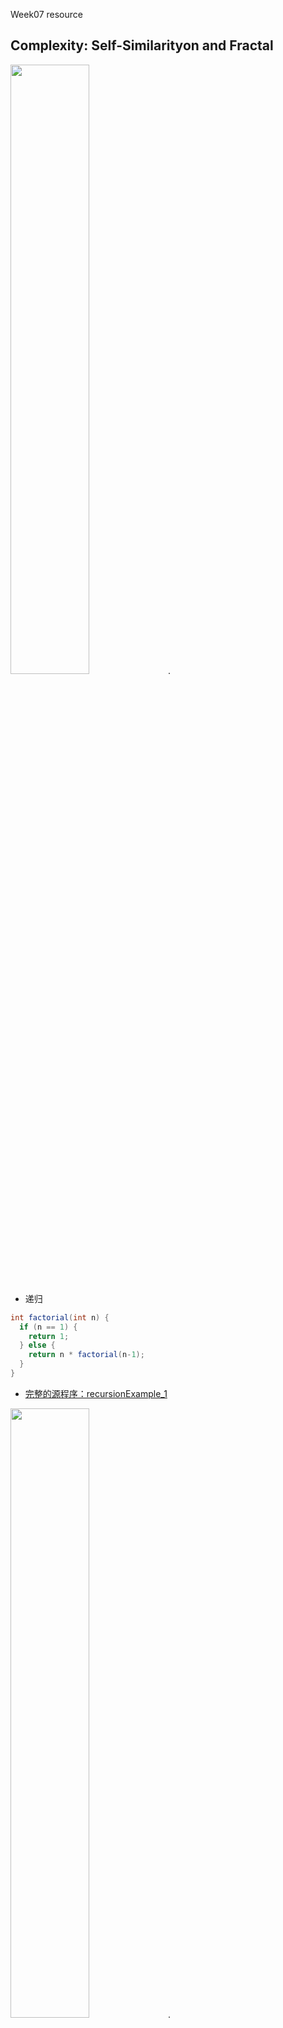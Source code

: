 Week07 resource
## Complexity: Self-Similarityon and Fractal

<img src="https://github.com/ddurAdvisor/CreativeCoding2022Fall/blob/main/Week07/sourceImage/recursionExample_1.png" width=50% height=50%>. 
- 递归

``` java
int factorial(int n) {
  if (n == 1) {
    return 1;
  } else {
    return n * factorial(n-1);
  }
}
```
- [完整的源程序：recursionExample_1](https://github.com/ddurAdvisor/CreativeCoding2022Fall/tree/main/Week07/recursionExample_1)



<img src="https://github.com/ddurAdvisor/CreativeCoding2022Fall/blob/main/Week07/sourceImage/basicrecursion.png" width=50% height=50%>. 
- 递归

``` java
void drawCircle(int x, int y, float radius){
  fill(map(radius,0,200,0,255),200,100);
  ellipse(x,y,radius*2,radius*2);
  if(radius>2){
    radius *=0.75;
    drawCircle(x,y,radius);
  }
}
```
- [完整的源程序：basicrecursion](https://github.com/ddurAdvisor/CreativeCoding2022Fall/tree/main/Week07/basicrecursion)



<img src="https://github.com/ddurAdvisor/CreativeCoding2022Fall/blob/main/Week07/sourceImage/basicrecursion2.png" width=50% height=50%>. 
- 递归

``` java
//make new subroutine to draw Circle recursively
void drawCircle(float x, float y, float radius){
  noFill();
  ellipse(x,y,radius,radius);
  //make a condition to activate the command if the radius is bigger than 2
  if(radius>2){
    drawCircle(x+radius/2,y,radius/2);
    drawCircle(x-radius/2,y,radius/2);
  }
}
```
- [完整的源程序：basicrecursion2](https://github.com/ddurAdvisor/CreativeCoding2022Fall/tree/main/Week07/basicrecursion2)



<img src="https://github.com/ddurAdvisor/CreativeCoding2022Fall/blob/main/Week07/sourceImage/recursionExample_2.png" width=50% height=50%>. 
- 递归

``` java
void drawCircle(float x, float y, float radius) {
	stroke(0);
	noFill();
	ellipse(x, y, radius, radius);

	if(radius > 2) {
						//drawCircle() calls itself twice, creating a
						//branching effect. For every circle, a
						//smaller circle is drawn to the left and the
						//right.
		drawCircle(x + radius/2, y, radius/2);
		drawCircle(x - radius/2, y, radius/2);
	}
}
```
- [完整的源程序：recursionExample_2](https://github.com/ddurAdvisor/CreativeCoding2022Fall/tree/main/Week07/recursionExample_2)



<img src="https://github.com/ddurAdvisor/CreativeCoding2022Fall/blob/main/Week07/sourceImage/basicFractal1.png" width=50% height=50%>. 
- 递归
- cantorSet

``` java
void cantor(float x, float y, float len) {
  
  float h = 30;
  
  // recursive exit condition
  if (len >= 1) {
    // Draw line (as rectangle to make it easier to see)
    noStroke();
    fill(map(len, 0,width, 100,255),100,100);
    rect(x, y, len, h/3);
    // Go down to next y position
    y += h;
    // Draw 2 more lines 1/3rd the length (without the middle section)
    cantor(x, y, len/3);
    cantor(x+len*2/3,y, len/3);
    //cantor(x+len*2/5, y, len*3/5);
    
  }
}
```
- [完整的源程序：basicFractal1](https://github.com/ddurAdvisor/CreativeCoding2022Fall/tree/main/Week07/basicFractal1)



<img src="https://github.com/ddurAdvisor/CreativeCoding2022Fall/blob/main/Week07/sourceImage/basicFractal2.png" width=50% height=50%>. 
- 递归
- fractal

``` java
void fractal(float dia, float x, float y) {   
  color col = color(map(dia, 0, 100,150,255),200,100);
  fill(col);
  ellipse(x,y,dia,dia);
  
  float odia = dia;
  dia *= 0.6;
  
  if (dia > 5) {
    pushMatrix();
    translate((odia/2+dia/2)*cos(radians(frameCount)),(odia/2+dia/2)*sin(radians(frameCount)));
    fractal(dia,x,y);
    popMatrix();
    
    pushMatrix();
    translate((odia/2+dia/2)*cos(radians(frameCount*2)+radians(180)),(odia/2+dia/2)*sin(radians(frameCount*2)+radians(180)));
    fractal(dia,x,y);
    popMatrix();
    
    pushMatrix();
    translate((odia/2+dia/2)*cos(-radians(frameCount*3)),(odia/2+dia/2)*sin(-radians(frameCount*3)));
    fractal(dia,x,y);
    popMatrix();
  }
}
```
- [完整的源程序：basicFractal2](https://github.com/ddurAdvisor/CreativeCoding2022Fall/tree/main/Week07/basicFractal2)



<img src="https://github.com/ddurAdvisor/CreativeCoding2022Fall/blob/main/Week07/sourceImage/basicFractal3.png" width=50% height=50%>. 
- 递归
- branch

``` java
void branch(float len) {   
  line(0, 0, 0, -len);
  translate(0, -len);

  len *= 0.65;
  float theta = map(mouseY, 0, height, 0, PI);
  
  if (len > 10) {
    pushMatrix();
    rotate(theta);
    branch(len);       // call myself to draw new branches!!
    popMatrix();     // Whenever we get back here, we "pop" in order to restore the previous matrix state

    // Repeat the same thing, only branch off to the "left" this time!
    pushMatrix();
    rotate(-theta);
    branch(len);
    popMatrix();
    
  }
}
```
- [完整的源程序：basicFractal3](https://github.com/ddurAdvisor/CreativeCoding2022Fall/tree/main/Week07/basicFractal3)



<img src="https://github.com/ddurAdvisor/CreativeCoding2022Fall/blob/main/Week07/sourceImage/drawTree.png" width=50% height=50%>. 
- 递归

``` java
//making a subroutine to draw 2D Tree
//parameter x stands for the x position of the starting point of the branch
//parameter y stands for the y position fo the starting point of the branch
//parameter branch used for calculating the length and direction(angle) of the branch
void drawTree(float x, float y, PVector branch){
  //setting the condition to activate the command only if the branch size is bigger than 10
  if(branch.mag()>10){
    //make new PVector using the parameter x and y
    PVector ps = new PVector(x,y);
    //make another PVector copying the previous vector.
    PVector pe = ps.get();
    //add branch vector to copied vector to move the vector to the endpoint of the branch.
    pe.add(branch);
    //draw line between start point and end point.
    line(ps.x,ps.y,pe.x,pe.y);
    
    //make a new PVector copied from the branch vector
    PVector br1 = branch.get();
    //scale down the branch length. this is important since branch's length has to be less than 10 sometime to exit the subroutine using the condition
    br1.mult(0.75);
    //rotate the vector using custom rotation function. seems like the PVector.rotate() func doesn't work on mac.
    br1 = ROT(br1,radians(mouseY));
    //call yourself with new parameter. use endpoint of the previous branch as the new starting point and feed the br1 as the new branch info.
    drawTree(pe.x,pe.y,br1);
    
    //make another branch with different angle
    PVector br2 = branch.get();
    br2.mult(0.75);
    br2 = ROT(br2,radians(-mouseY));
    drawTree(pe.x,pe.y,br2);
  }
}
```

```java
//custom rotation function
PVector ROT(PVector p,float ang){
  PVector pr = new PVector(p.x*cos(ang)-p.y*sin(ang),p.x*sin(ang)+p.y*cos(ang));
  return pr;
}
```

- [完整的源程序：drawTree](https://github.com/ddurAdvisor/CreativeCoding2022Fall/tree/main/Week07/drawTree)



<img src="https://github.com/ddurAdvisor/CreativeCoding2022Fall/blob/main/Week07/sourceImage/bit2atom200106a_fractal_triangle.png" width=50% height=50%>. 
- 递归
- fractal

``` java
void fractal(int k) {
  PVector tmp = PVector.sub(points[k], seed);
  tmp.mult(bias);
  seed.add(tmp);
}
```
- [完整的源程序：bit2atom200106a_fractal_triangle](https://github.com/ddurAdvisor/CreativeCoding2022Fall/tree/main/Week07/bit2atom200106a_fractal_triangle)



<img src="https://github.com/ddurAdvisor/CreativeCoding2022Fall/blob/main/Week07/sourceImage/recursionPattern_1.png" width=50% height=50%>. 
- 递归

``` java
void f(float x, float y, float r, float d) {
  if (d>3) {
    line(x, y, x+=cos(r)*d, y-=sin(r)*d);
    f(x, y, r+y/99+t, d/1.5);
    f(x, y, r-y/99-t, d/1.5);
  }
}
```
- [完整的源程序：recursionPattern_1](https://github.com/ddurAdvisor/CreativeCoding2022Fall/tree/main/Week07/recursionPattern_1)



<img src="https://github.com/ddurAdvisor/CreativeCoding2022Fall/blob/main/Week07/sourceImage/recursionPattern_2.png" width=50% height=50%>. 
- 递归

``` java
void f(float x, float y, float r, float d) {
  if (d>9) {
    circle(x+=cos(r)*d, y+=sin(r)*d, d/2);
    f(x, y, r+d/99+t, d*.7);
    f(x, y, r-d/99-t, d*.7);
  }
}
```
- [完整的源程序：recursionPattern_2](https://github.com/ddurAdvisor/CreativeCoding2022Fall/tree/main/Week07/recursionPattern_2)



<img src="https://github.com/ddurAdvisor/CreativeCoding2022Fall/blob/main/Week07/sourceImage/recursionPattern_3.png" width=50% height=50%>. 
- 递归

``` java
void f(float x, float y, float r, float d) {
  if (d>5) {
    circle(x+=cos(r)*d, y+=sin(r)*d, d/9);
    f(x, y, r+d*d+t, d*.8);
    f(x, y, r-d*d-t, d*.8);
  }
}
```
- [完整的源程序：recursionPattern_3](https://github.com/ddurAdvisor/CreativeCoding2022Fall/tree/main/Week07/recursionPattern_3)



<img src="https://github.com/ddurAdvisor/CreativeCoding2022Fall/blob/main/Week07/sourceImage/drawTree_3D.png" width=50% height=50%>. 
- 递归
- 3D

``` java
//here is the subroutine for drawing tree recursively.
//parameter x stands for the x position of starting point of the branch.
//parameter y stands for the y position of starting point of the branch.
//parameter z stands for the z position of starting point of the branch.
//parameter branch used for calculating the length and direction of the branch line.
void drawTree(float x, float y,float z, PVector branch){
  //activate the command only if the length of the branch is bigger than 10
  if(branch.mag()>10){
    //make a new PVector with input parameter x, y, z.
    PVector ps = new PVector(x,y,z);
    //make another PVector copied from the one you have just made.
    PVector pe = ps.get();
    //vector addition to the previous PVector with branch vector you have input.
    //this will move the PVector pe to the end point of the branch.
    pe.add(branch);
    //change the color of the branch line by the length of the branch
    stroke(map(branch.mag(),10,50,0,255),150,0,map(branch.mag(),10,80,120,255));
    //draw line between start point and end point which makes a branch 
    line(ps.x,ps.y,ps.z,pe.x,pe.y,pe.z);
    //adding line position inside the arraylist as Strings for exporting later.
    allLines.add(ps.x+","+ps.y+","+ps.z+","+pe.x+","+pe.y+","+pe.z);
    
    //set the rotation radius for the next branch.
    float rad = radians(mouseY);
    
    //copy the branch vector
    PVector br1 = branch.get();
    //scale down the branch's length. this will be used for next branch.
    //this is important since you have set the condition which depends on the length of the branch.
    br1.mult(0.75);
    //rotate the branch on xy plane using the custom made rotation function.
    br1 = ROT(br1,rad);
    //rotate the branch on xz plane using the custom made rotation function.
    br1 = zROT(br1,rad);
    //feed this newly made br1 branch vector to own subroutine drawTree() using 
    //the endpoint of the previous branch you had as the start point for the next branch.
    drawTree(pe.x,pe.y,pe.z,br1);
    br1 = zROT(br1,-rad*2);
    drawTree(pe.x,pe.y,pe.z,br1);
    
    PVector br2 = branch.get();
    br2.mult(0.75);
    br2 = ROT(br2,-rad);
    br2 = zROT(br2,rad);
    drawTree(pe.x,pe.y,pe.z,br2);
    br2 = zROT(br2,-rad*2);
    drawTree(pe.x,pe.y,pe.z,br2);
  }
}
```
- [完整的源程序：drawTree_3D](https://github.com/ddurAdvisor/CreativeCoding2022Fall/tree/main/Week07/drawTree_3D)



<img src="https://github.com/ddurAdvisor/CreativeCoding2022Fall/blob/main/Week07/sourceImage/LSystem01.png" width=50% height=50%>. 
- LSystem

``` java
// Traverse the current String and make the new one.
  for (int i = 0; i < current.length(); i++) {
    char c = current.charAt(i);
    if (c == 'A') {
      next += "AB";
    }  else if (c == 'B') {
      next += "A";
    }
  }
```
- [完整的源程序：LSystem01](https://github.com/ddurAdvisor/CreativeCoding2022Fall/tree/main/Week07/LSystem01)



<img src="https://github.com/ddurAdvisor/CreativeCoding2022Fall/blob/main/Week07/sourceImage/L_SystemTree_v1.png" width=50% height=50%>. 
- LSystem

``` java
void drawHouse(float x1, float x2, float y, int level) {
  if (level > 0) {
    float angle = (mouseX/(float)width) * (PI/3.0);
    float w = x2 - x1;
    float dy = w/2 * tan(angle);

    quad(x1, y, x2, y, x2, y-w, x1, y-w);
    if (drawRoof) {
      triangle(x1, y-w, x2, y-w, x1+w/2, y-w-dy);
    }
    float d = dist(x2, y-w, x1+w/2, y-w-dy);

    // left branch
    pushMatrix();
    translate(x1, y-w);
    rotate(-angle);
    drawHouse(0, d, 0, level-1);
    popMatrix();

    // right branch
    pushMatrix();
    translate(x2, y-w);
    rotate(angle);
    drawHouse(-d, 0, 0, level-1);
    popMatrix();
  }
}
```
- [完整的源程序：L_SystemTree_v1](https://github.com/ddurAdvisor/CreativeCoding2022Fall/tree/main/Week07/L_SystemTree_v1)



<img src="https://github.com/ddurAdvisor/CreativeCoding2022Fall/blob/main/Week07/sourceImage/recursionCircleTree.png" width=50% height=50%>. 
- 递归

``` java
public class Tracer{
  float angle , rad , step , shrink;
  PVector pos , pPos;
  boolean ALIVE;
  
  Tracer()  {
    //angle = random(-PI,0);
    angle = random(-1.6,-1.53);
    rad = random(3,7);
    step = random(-.1,.1);
    while(step<.02&&step>-.02) step = random(-.1,.1);
    shrink = map(rad,5,8,.98,.995);//random(.98,1);
    pos = new PVector(width/2 , random(height/2,height*3/4));
    pPos = new PVector(0,0);
    pPos.set(pos);
    ALIVE = true;
  }
  
  Tracer(Tracer trcr)  {
    angle = trcr.angle;
    rad = trcr.rad;
    step = new Float(-trcr.step);
    shrink = map(rad,5,8,.98,.999);
    pos = new PVector(trcr.pos.x,trcr.pos.y);
    pPos = new PVector(trcr.pos.x,trcr.pos.y);
    ALIVE = true;
  }
  
  void draw()  {
    strokeWeight(2);
    stroke(0);
    line(pos.x , pos.y , pPos.x , pPos.y);
  }
  
  void calculate()  {
    pPos.set(pos);
    pos.x += rad*cos(angle);
    pos.y += rad*sin(angle);
    angle+=step;
    rad*=shrink;
    if (rad<.01||angle>8*TWO_PI||angle<-8*TWO_PI)    {
      ALIVE = false;
      noStroke();
      fill(100,30,30);
      ellipse(pos.x,pos.y,4,4);
    }
  }  
}
```
- [完整的源程序：recursionCircleTree](https://github.com/ddurAdvisor/CreativeCoding2022Fall/tree/main/Week07/recursionCircleTree)



<img src="https://github.com/ddurAdvisor/CreativeCoding2022Fall/blob/main/Week07/sourceImage/recursionCherryTreeBlossom.png" width=50% height=50%>. 
- 递归

``` java
public class Branch {
  public int generation;
  public int steps;
  private int maxSteps;
  private float stepLength;
  public Position position;
  public float angle;
  public float maxAngleVar = 0.2;
  public boolean active = true;
  Branch(int gen, int mstep, Position p, float ang) {
    this.generation = gen;
    this.maxSteps = mstep;
    this.steps = mstep;
    this.stepLength = 100.0/(this.generation+1);
    this.position = p;
    this.angle = ang;
  }
  public void drawStep() {
    float r = random(-1, 1);
    this.angle = this.angle + this.maxAngleVar*r;
    this.stepLength = this.stepLength - this.stepLength*0.2;
    Position oldPosition = new Position(0.0, 0.0);
    oldPosition.x = this.position.x;
    oldPosition.y = this.position.y;
    this.position.x += this.stepLength*cos(this.angle);
    this.position.y -= this.stepLength*sin(this.angle);
    strokeWeight(floor(20/(this.generation+1)));
    line(oldPosition.x, oldPosition.y, this.position.x, this.position.y);
    this.steps = this.steps - 1;
  }
  public Branch generateChild(int cn) {
    int newGen = this.generation + 1;
    float angleShift = 0.5;
    if (cn == 1) {
      angleShift = angleShift*(-1);
    }
    float childAngle = this.angle+angleShift;
    float px = this.position.x;
    float py = this.position.y;
    Position parentPos = new Position(px, py);
    Branch child = new Branch(newGen, floor(random(1, 4)), parentPos, childAngle);
    return child;
  }
}
```
- [完整的源程序：recursionCherryTreeBlossom](https://github.com/ddurAdvisor/CreativeCoding2022Fall/tree/main/Week07/recursionCherryTreeBlossom)



<img src="https://github.com/ddurAdvisor/CreativeCoding2022Fall/blob/main/Week07/sourceImage/treeSketch.png" width=50% height=50%>. 
- 递归
- fractal

``` java
void branch(float x_, float y_, float a_, float s_) {
    strokeWeight(s_/16);
    float a = random(-PI/16, PI/16)+a_;
    float nx = cos(a)*s_+x_;
    float ny = sin(a)*s_+y_;
    stroke(32, 16*s_);
    //line(x_, y_, nx, ny);
    int ay = (int)(y_+ ny)/2;
    smooth();
    noFill();
    bezier(x_, y_, x_, ay, nx, ay, nx, ny);
    if (s_>10) {
      branch(nx, ny, a_-random(PI/4), s_*random(0.6, 0.8));
      branch(nx, ny, a_, s_*random(0.6, 0.8));
      branch(nx, ny, a_+random(PI/4), s_*random(0.6, 0.8));
    } 
    else {
      float w = random(155, 255);
      stroke(random(155, 255), w, w, random(32, 192));
      strokeWeight(random(0, 8));
      point(nx+random(-2, 2), ny+random(-2, 2));
    }
  }
```
- [完整的源程序：treeSketch](https://github.com/ddurAdvisor/CreativeCoding2022Fall/tree/main/Week07/treeSketch)



<img src="https://github.com/ddurAdvisor/CreativeCoding2022Fall/blob/main/Week07/sourceImage/skyAndLeaves.png" width=50% height=50%>. 
- 递归
- branch; leaves; wind;

``` java
class branch{
  float x, y, theta, startingThickness;
  float theta0;
  float[] thetas;
  int index = -1; //this tells what segment the branch has spawned at.
              // if it's -1, it's the root.
  float segmentLength;
  ArrayList myChildren;
  ArrayList myLeaves;
  
  //this one's to generate a parent branch!
  branch(int index0, float thetaI, float totalLength, 
             float startingThickness0){
    index = index0;
    myChildren = new ArrayList();
    myLeaves = new ArrayList();
    segmentLength = totalLength/nSegments;
    startingThickness = startingThickness0;
    
    theta0 = thetaI;
    thetas = new float[nSegments]; //r,theta
    thetas[0] = theta0;
    for(int i=1; i<nSegments; i++){
      thetas[i] = thetas[i-1]+randomSign()*random(maxdThetaWander);
    }
    
    //this'll spawn the baby branches!
    for(int i=1; i<nSegments; i++){
      if(startingThickness*(1-(float)i/nSegments)> minBranchThickness &&
         (float)i/nSegments > minSpawnDistance &&
          random(1)<branchSpawnOdds){//add a baby!
            myChildren.add(new branch(i, thetas[i]+randomSign()*random(mindThetaSplit, maxdThetaSplit),
                                      totalLength*(1-(float)i/nSegments),
                                      startingThickness*(1-(float)i/nSegments)));
          }
    }
    
    //this'll add leaves!
    for(int i=1; i<nSegments; i++){
      if(startingThickness*(1-(float)i/nSegments)< maxBranchSizeForLeaves &&
         random(1)<leafSpawnOdds)
         myLeaves.add(new leaf(thetas[i],i));
    }
  }

  //gives the location of the nth node
  float[] getCoordsOf(int n){
    float x2 = x;
    float y2 = y;
    for(int i=0; i<n; i++){
      x2 += segmentLength*cos(thetas[i]);
      y2 += segmentLength*sin(thetas[i]);
    }
    return new float[]{x2,y2};
  }
  
  void rotate(float dTheta){
    //rotate myself
    for(int i=0; i<nSegments; i++)
      thetas[i]+=dTheta;
    //rotate my leaves
    for(int i=0; i<myLeaves.size(); i++)
      ((leaf)myLeaves.get(i)).rotate(dTheta);
    //rotate my children
    for(int i=0; i<myChildren.size(); i++)
      ((branch)myChildren.get(i)).rotate(dTheta);
  }
  
  void rotateDueToWind(){
    float dThetaWind = (thetas[0]-windDirection);
    float dThetaBranch = (thetas[0]-theta0);
    
    if(dThetaWind>PI)
      dThetaWind = -(TWO_PI-dThetaWind);
    else if(dThetaWind<-PI)
      dThetaWind = TWO_PI+dThetaWind;

    if(dThetaBranch>PI)
      dThetaBranch = -(TWO_PI-dThetaBranch);
    else if(dThetaBranch<-PI)
      dThetaBranch = TWO_PI+dThetaBranch;
    
    float forceOfBranch = -(thetas[0]-theta0)*startingThickness/maxBranchThickness;
    float forceOfWind = -windVelocity*sin(dThetaWind)/10;
    //this moves the branch
    rotate((forceOfBranch+forceOfWind)/20);

    //this moves the leaves!
    for(int i=0; i<myLeaves.size(); i++)
      ((leaf)myLeaves.get(i)).moveFromWind();

    //this'll rotate the children
    for(int i=0; i<myChildren.size(); i++)
      ((branch)myChildren.get(i)).rotateDueToWind();
  }
  
  void drawBranch(float[] coords){
    x = coords[0];
    y = coords[1];
    float x1 = x;
    float y1 = y;
    float x2,y2;
    for(int i=0; i<nSegments; i++){
      x2 = x1+segmentLength*cos(thetas[i]);
      y2 = y1+segmentLength*sin(thetas[i]);
      strokeWeight(startingThickness*(1-(float)i/nSegments));
      line(x1,y1,x2,y2);
      x1 = x2;
      y1 = y2;
    }
    //draw children
    for(int i=0; i<myChildren.size(); i++)
      ((branch)myChildren.get(i)).drawBranch(getCoordsOf(((branch)myChildren.get(i)).index));
  }
  
  void drawLeaves(float[] coords){
    for(int i=0; i<myLeaves.size(); i++)
      ((leaf)myLeaves.get(i)).draw(getCoordsOf(((leaf)myLeaves.get(i)).index));
    //draw children's leaves
    for(int i=0; i<myChildren.size(); i++)
      ((branch)myChildren.get(i)).drawLeaves(coords);
  }
}
```
- [完整的源程序：skyAndLeaves](https://github.com/ddurAdvisor/CreativeCoding2022Fall/tree/main/Week07/skyAndLeaves)



<img src="https://github.com/ddurAdvisor/CreativeCoding2022Fall/blob/main/Week07/sourceImage/treeTerrian_3D.png" width=50% height=50%>. 
- Tree
- mouse rotate

``` java
//branches
  void drawBranch (float radius){
    for (int i = 0; i < TWO_PI; i++){
      x = initPos.x + radius * cos(theta);
      z = initPos.z + radius * sin(theta);
      coords.add(x);
      coords.add(z);
      theta += 1;
    }
  }
```
- [完整的源程序：treeTerrian_3D](https://github.com/ddurAdvisor/CreativeCoding2022Fall/tree/main/Week07/treeTerrian_3D)



<img src="https://github.com/ddurAdvisor/CreativeCoding2022Fall/blob/main/Week07/sourceImage/fractal_mandelbrotSet.png" width=50% height=50%>. 
- mandelbrotSet

``` java
while ((r*r+i*i<4)&&n<255) {
        t=r*r-i*i+a;
        i=2*r*i+b;
        r=t;
        n++;
      }
```
- [完整的源程序：fractal_mandelbrotSet](https://github.com/ddurAdvisor/CreativeCoding2022Fall/tree/main/Week07/fractal_mandelbrotSet)



<img src="https://github.com/ddurAdvisor/CreativeCoding2022Fall/blob/main/Week07/sourceImage/fractal_mandelbrotSet_3D.png" width=50% height=50%>. 
- mandelbrotSet
- 3D

``` java
while ((r*r+i*i<4)&&n<d) {
      t=r*r-i*i+x/d-1;
      i=2*r*i+y/d;
      r=t;
      n++;
    }
```
- [完整的源程序：fractal_mandelbrotSet_3D](https://github.com/ddurAdvisor/CreativeCoding2022Fall/tree/main/Week07/fractal_mandelbrotSet_3D)



<img src="https://github.com/ddurAdvisor/CreativeCoding2022Fall/blob/main/Week07/sourceImage/DLA_2d_diffusion_limited_aggregation.png" width=50% height=50%>. 
- translate();
- rotateX(); rotateY(); 

``` java
void myset(PVector pos){
  int x = int(pos.x + width/2);
  int y = int(pos.y + height/2);
  for (int i = x - 1; i <= x + 1; i++) {
    for (int j = y - 1; j <= y + 1; j++) {
      if (get(i,j) != white) {
        set(i,j,gray);
      }
    }
  }
  set(x,y,white);
  // set new system radius if appropriate
  float m = pos.mag();
  if (m * 2.0 >= system_radius) {
    system_radius = m * 2.0;
  }
}
```
- [完整的源程序：DLA_2d_diffusion_limited_aggregation](https://github.com/ddurAdvisor/CreativeCoding2022Fall/tree/main/Week07/DLA_2d_diffusion_limited_aggregation)



<img src="https://github.com/ddurAdvisor/CreativeCoding2022Fall/blob/main/Week07/sourceImage/bit2atom200116a_DLA_lines_2.png" width=50% height=50%>. 
- DLA: diffusion-limited aggregation

``` java
void touch() {
    agents.get(0).agentTouch = true;

    for (Agent a : agents) {
      if (this != a && a.agentTouch && !this.agentTouch) {
        float dd = PVector.dist(this.location, a.location);
        if (dd <= (this.diameter+a.diameter)/2) {
          this.agentTouch = true;
          //connected.add(this);
          pair.add(new PVector(this.agentIndex, a.agentIndex));
          order ++;
          agentOrder = order + 1;
        } else {
          this.agentTouch = false;
        }
      }
    }
  }

  void drawConnection() {
    if (pair != null) {
      for (PVector p : pair) {
        stroke(255);
        float sw = map(agentOrder, 0, agents.size(), 10, 1);
        strokeWeight(sw);
        line(agents.get((int)p.x).location.x, agents.get((int)p.x).location.y, 
          agents.get((int)p.y).location.x, agents.get((int)p.y).location.y);
      }
    }
```
- [完整的源程序：bit2atom200116a_DLA_lines_2](https://github.com/ddurAdvisor/CreativeCoding2022Fall/tree/main/Week07/bit2atom200116a_DLA_lines_2)



<img src="https://github.com/ddurAdvisor/CreativeCoding2022Fall/blob/main/Week07/sourceImage/bit2atom200116a_DLA_lines_3.png" width=50% height=50%>. 
- DLA: diffusion-limited aggregation
- outout PDF and SVG

``` java
void touch() {
    agents.get(0).agentTouch = true;

    for (Agent a : agents) {
      if (this != a && a.agentTouch && !this.agentTouch) {
        float dd = PVector.dist(this.location, a.location);
        if (dd <= (this.diameter+a.diameter)/2) {
          this.agentTouch = true;
          //connected.add(this);
          pair.add(new PVector(this.agentIndex, a.agentIndex));
          order ++;
          agentOrder = order + 1;
        } else {
          this.agentTouch = false;
        }
      }
    }
  }

  void drawConnection() {
    if (pair != null) {
      for (PVector p : pair) {
        stroke(255);
        float sw = map(agentOrder, 0, agents.size(), diameter, 1);
        strokeWeight(sw);
        line(agents.get((int)p.x).location.x, agents.get((int)p.x).location.y, 
          agents.get((int)p.y).location.x, agents.get((int)p.y).location.y);
      }
    }
  }
```
- [完整的源程序：bit2atom200116a_DLA_lines_3](https://github.com/ddurAdvisor/CreativeCoding2022Fall/tree/main/Week07/bit2atom200116a_DLA_lines_3)
